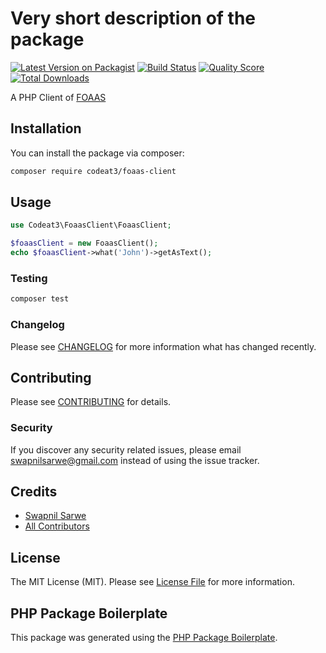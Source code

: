 # Very short description of the package

[![Latest Version on Packagist](https://img.shields.io/packagist/v/codeat3/foaas-client.svg?style=flat-square)](https://packagist.org/packages/codeat3/foaas-client)
[![Build Status](https://img.shields.io/travis/codeat3/foaas-client/master.svg?style=flat-square)](https://travis-ci.org/codeat3/foaas-client)
[![Quality Score](https://img.shields.io/scrutinizer/g/codeat3/foaas-client.svg?style=flat-square)](https://scrutinizer-ci.com/g/codeat3/foaas-client)
[![Total Downloads](https://img.shields.io/packagist/dt/codeat3/foaas-client.svg?style=flat-square)](https://packagist.org/packages/codeat3/foaas-client)

A PHP Client of [FOAAS](https://foaas.com/)

## Installation

You can install the package via composer:

```bash
composer require codeat3/foaas-client
```

## Usage

``` php
use Codeat3\FoaasClient\FoaasClient;

$foaasClient = new FoaasClient();
echo $foaasClient->what('John')->getAsText();
```

### Testing

``` bash
composer test
```

### Changelog

Please see [CHANGELOG](CHANGELOG.md) for more information what has changed recently.

## Contributing

Please see [CONTRIBUTING](CONTRIBUTING.md) for details.

### Security

If you discover any security related issues, please email swapnilsarwe@gmail.com instead of using the issue tracker.

## Credits

- [Swapnil Sarwe](https://github.com/codeat3)
- [All Contributors](../../contributors)

## License

The MIT License (MIT). Please see [License File](LICENSE.md) for more information.

## PHP Package Boilerplate

This package was generated using the [PHP Package Boilerplate](https://laravelpackageboilerplate.com).
